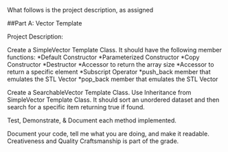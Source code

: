 What follows is the project description, as assigned

##Part A:    Vector Template

Project Description:

Create a SimpleVector Template Class.
It should have the following member functions:
  *Default Constructor
  *Parameterized Constructor
  *Copy Constructor
  *Destructor
  *Accessor to return the array size
	*Accessor to return a specific element
	*Subscript Operator
	*push_back member that emulates the STL Vector
	*pop_back member that emulates the STL Vector
	
Create a SearchableVector Template Class.
Use Inheritance from SimpleVector Template Class.
It should sort an unordered dataset and then search for
a specific item returning true if found.

Test, Demonstrate, & Document each method implemented.

Document your code, tell me what you are doing, and make it readable. 
Creativeness and Quality Craftsmanship is part of the grade.
